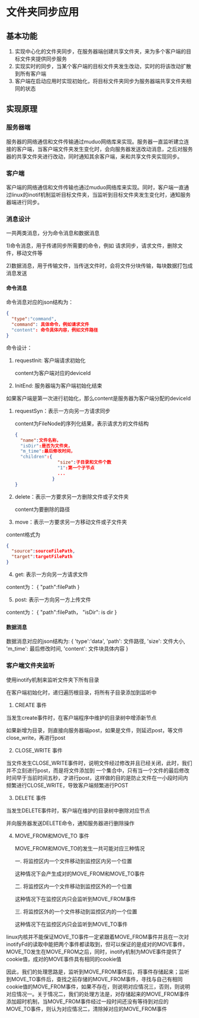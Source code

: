 # 文件夹同步应用

## 基本功能

1) 实现中心化的文件夹同步，在服务器端创建共享文件夹，来为多个客户端的目标文件夹提供同步服务
2) 实现实时的同步，当某个客户端的目标文件夹发生改动，实时的将该改动扩散到所有客户端
3) 客户端在启动应用时实现初始化，将目标文件夹同步为服务器端共享文件夹相同的状态

## 实现原理

### 服务器端
服务器的网络通信和文件传输通过muduo网络库来实现。服务器一直监听建立连接的客户端，当客户端文件夹发生变化时，会向服务器发送改动消息，之后对服务器的共享文件夹进行改动，同时通知其余客户端，来和共享文件夹实现同步。

### 客户端
客户端的网络通信和文件传输也通过muduo网络库来实现。同时，客户端一直通过linux的inotif机制监听目标文件夹，当监听到目标文件夹发生变化时，通知服务器端进行同步。

### 消息设计

一共两类消息，分为命令消息和数据消息

1)命令消息，用于传递同步所需要的命令，例如 请求同步，请求文件，删除文件，移动文件等

2)数据消息，用于传输文件，当传送文件时，会将文件分块传输，每块数据打包成消息发送

#### 命令消息

命令消息对应的json结构为：

```json
{
  "type":"command",
  "command": 具体命令，例如请求文件
  "content": 命令具体内容，例如文件路径
}
```


命令设计：
1) requestInit: 客户端请求初始化

    content为客户端对应的deviceId

2) InitEnd: 服务器端为客户端初始化结束

  如果客户端是第一次进行初始化，那么content是服务器为客户端分配的deviceId

1) requestSyn：表示一方向另一方请求同步
    
    content为FileNode的序列化结果，表示请求方的文件结构

    ```json
    {
      "name":文件名称，
      "isDir":是否为文件夹，
      "m_time":最后修改时间，
      "children":{
                    "size":子目录和文件个数
                    "1":第一个子节点
                    ...
                  }
    }
    ```
2) delete：表示一方要求另一方删除文件或子文件夹
    
    content为要删除的路径
    
3) move：表示一方要求另一方移动文件或子文件夹

  content格式为
  ```json
  {
    "source":sourceFilePath,
    "target":targetFilePath
  }
  ```

4) get: 表示一方向另一方请求文件
  
  content为：
  {
    "path":filePath
  }

5) post: 表示一方向另一方上传文件

  content为：
  {
    "path":filePath，
    "isDir": is dir
  }



#### 数据消息

数据消息对应的json结构为:
{
  'type':'data',
  'path': 文件路径,
  'size': 文件大小,
  'm_time': 最后修改时间,
  'content': 文件块具体内容
}

### 客户端文件夹监听

使用inotify机制来监听文件夹下所有目录

在客户端初始化时，递归遍历根目录，将所有子目录添加到监听中

1) CREATE 事件

  当发生create事件时，在客户端程序中维护的目录树中增添新节点

  如果新增为目录，则直接向服务器端post，如果是文件，则延迟post，等文件close_write，再进行post

2) CLOSE_WRITE 事件

  当文件发生CLOSE_WRITE事件时，说明文件经过修改并且已经关闭，此时，我们并不立刻进行post，而是将文件添加到
  一个集合中，只有当一个文件的最后修改时间早于当前时间五秒，才进行post，这样做的目的是防止文件在一小段时间内
  频繁进行CLOSE_WRITE，导致客户端频繁进行POST

3) DELETE 事件

  当发生DELETE事件时，客户端在维护的目录树中删除对应节点

  并向服务器发送DELETE命令，通知服务器进行删除操作

4) MOVE_FROM和MOVE_TO 事件

   MOVE_FROM和MOVE_TO的发生一共可能对应三种情况

    一. 将监控区内一个文件移动到监控区内另一个位置
  
    这种情况下会产生成对的MOVE_FROM和MOVE_TO事件

    二. 将监控区内一个文件移动到监控区外的一个位置

    这种情况下在监控区内只会监听到MOVE_FROM事件

    三. 将监控区外的一个文件移动到监控区内的一个位置

    这种情况下在监控区内只会监听到MOVE_TO事件

  linux内核并不能保证MOVE_TO事件一定紧跟着MOVE_FROM事件并且在一次对inotifyFd的读取中能把两个事件都读取到，但可以保证的是成对的MOVE事件，MOVE_TO发生在MOVE_FROM之后，同时，inotify机制为MOVE事件提供了cookie值，成对的MOVE事件具有相同的cookie值

  因此，我们的处理思路是，监听到MOVE_FROM事件后，将事件存储起来；监听到MOVE_TO事件后，查找之前存储的MOVE_FROM事件，寻找与自己有相同cookie值的MOVE_FROM事件，如果不存在，则说明对应情况三，否则，则说明对应情况一。关于情况二，我们的处理方法是，对存储起来的MOVE_FROM事件添加超时机制，当MOVE_FROM事件经过一段时间还没有等待到对应的MOVE_TO事件，则认为对应情况二，清除掉对应的MOVE_FROM事件

